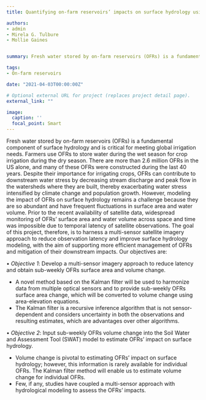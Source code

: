 ```yaml
---
title: Quantifying on-farm reservoirs’ impacts on surface hydrology using a multi-sensor approach

authors:
- admin
- Mirela G. Tulbure
- Mollie Gaines


summary: Fresh water stored by on-farm reservoirs (OFRs) is a fundamental component of surface hydrology and is critical for meeting global irrigation needs. Farmers use OFRs to store water during the wet season for crop irrigation during the dry season. There are more than 2.6 million OFRs in the US alone, and many of these OFRs were constructed during the last 40 years.

tags:
- On-farm reservoirs

date: "2021-04-03T00:00:00Z"

# Optional external URL for project (replaces project detail page).
external_link: ""

image:
  caption: ''
  focal_point: Smart
---
```


Fresh water stored by on-farm reservoirs (OFRs) is a fundamental component of surface hydrology and is critical for meeting global irrigation needs. Farmers use OFRs to store water during the wet season for crop irrigation during the dry season. There are more than 2.6 million OFRs in the US alone, and many of these OFRs were constructed during the last 40 years. Despite their importance for irrigating crops, OFRs can contribute to downstream water stress by decreasing stream discharge and peak flow in the watersheds where they are built, thereby exacerbating water stress intensified by climate change and population growth. However, modeling the impact of OFRs on surface hydrology remains a challenge because they are so abundant and have frequent fluctuations in surface area and water volume. Prior to the recent availability of satellite data, widespread monitoring of OFRs’ surface area and water volume across space and time was impossible due to temporal latency of satellite observations. The goal of this project, therefore, is to harness a multi-sensor satellite imagery approach to reduce observation latency and improve surface hydrology modeling, with the aim of supporting more efficient management of OFRs and mitigation of their downstream impacts. Our objectives are:  

• *Objective 1*: Develop a multi-sensor imagery approach to reduce latency and obtain sub-weekly OFRs surface area and volume change.
  - A novel method based on the Kalman filter will be used to harmonize data from multiple optical sensors and to provide sub-weekly OFRs surface area change, which will be converted to volume change using area-elevation equations.
  - The Kalman filter is a recursive inference algorithm that is not sensor-dependent and considers uncertainty in both the observations and resulting estimates, which are advantages over other algorithms.

• *Objective 2*: Input sub-weekly OFRs volume change into the Soil Water and Assessment Tool (SWAT) model to estimate OFRs’ impact on surface hydrology.
- Volume change is pivotal to estimating OFRs’ impact on surface hydrology; however, this information is rarely available for individual OFRs. The Kalman filter method will enable us to estimate volume change for individual OFRs.
- Few, if any, studies have coupled a multi-sensor approach with hydrological modeling to assess the OFRs’ impacts.
